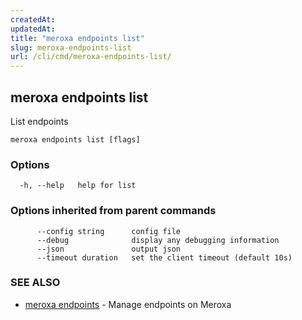 ```yaml
---
createdAt: 
updatedAt: 
title: "meroxa endpoints list"
slug: meroxa-endpoints-list
url: /cli/cmd/meroxa-endpoints-list/
---
```

## meroxa endpoints list

List endpoints

```
meroxa endpoints list [flags]
```

### Options

```
  -h, --help   help for list
```

### Options inherited from parent commands

```
      --config string      config file
      --debug              display any debugging information
      --json               output json
      --timeout duration   set the client timeout (default 10s)
```

### SEE ALSO

* [meroxa endpoints](/cli/cmd/meroxa-endpoints/)	 - Manage endpoints on Meroxa

